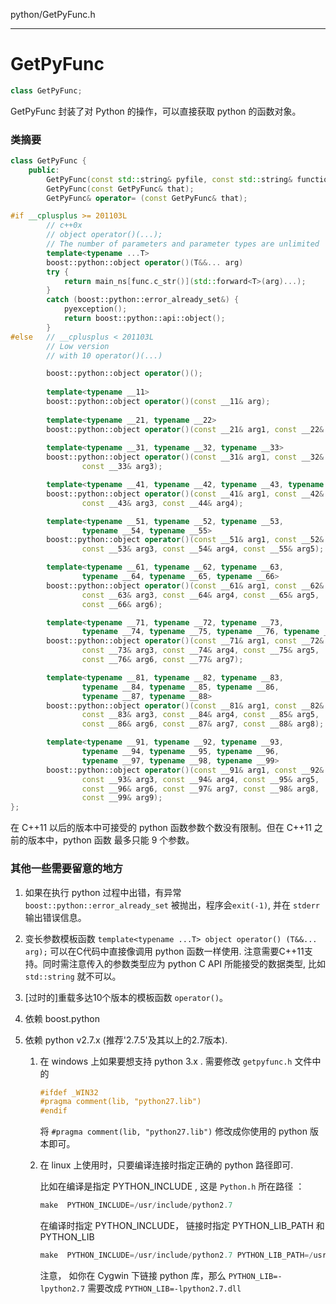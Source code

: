 python/GetPyFunc.h

-----

# GetPyFunc

```cpp
class GetPyFunc;
```

GetPyFunc 封装了对 Python 的操作，可以直接获取 python 的函数对象。


### 类摘要

```cpp
class GetPyFunc {
    public:
        GetPyFunc(const std::string& pyfile, const std::string& function);
        GetPyFunc(const GetPyFunc& that);
        GetPyFunc& operator= (const GetPyFunc& that);

#if __cplusplus >= 201103L
        // c++0x
        // object operator()(...);
        // The number of parameters and parameter types are unlimited
        template<typename ...T>
        boost::python::object operator()(T&&... arg) 
        try {
            return main_ns[func.c_str()](std::forward<T>(arg)...);
        }
        catch (boost::python::error_already_set&) {
            pyexception();
            return boost::python::api::object();
        }
#else   // __cplusplus < 201103L
		// Low version
        // with 10 operator()(...)

		boost::python::object operator()();
		
		template<typename __11>
		boost::python::object operator()(const __11& arg);
		
		template<typename __21, typename __22>
		boost::python::object operator()(const __21& arg1, const __22& arg2);
		
		template<typename __31, typename __32, typename __33>
		boost::python::object operator()(const __31& arg1, const __32& arg2,
				const __33& arg3);

		template<typename __41, typename __42, typename __43, typename __44>
		boost::python::object operator()(const __41& arg1, const __42& arg2,
				const __43& arg3, const __44& arg4);

		template<typename __51, typename __52, typename __53,
				typename __54, typename __55>
		boost::python::object operator()(const __51& arg1, const __52& arg2,
				const __53& arg3, const __54& arg4, const __55& arg5);

	    template<typename __61, typename __62, typename __63, 
				typename __64, typename __65, typename __66>
		boost::python::object operator()(const __61& arg1, const __62& arg2, 
                const __63& arg3, const __64& arg4, const __65& arg5, 
                const __66& arg6);

		template<typename __71, typename __72, typename __73, 
                typename __74, typename __75, typename __76, typename __77>
        boost::python::object operator()(const __71& arg1, const __72& arg2, 
                const __73& arg3, const __74& arg4, const __75& arg5, 
                const __76& arg6, const __77& arg7);

		template<typename __81, typename __82, typename __83, 
                typename __84, typename __85, typename __86,
                typename __87, typename __88>
        boost::python::object operator()(const __81& arg1, const __82& arg2, 
                const __83& arg3, const __84& arg4, const __85& arg5, 
                const __86& arg6, const __87& arg7, const __88& arg8);

		template<typename __91, typename __92, typename __93, 
                typename __94, typename __95, typename __96, 
                typename __97, typename __98, typename __99>
        boost::python::object operator()(const __91& arg1, const __92& arg2, 
                const __93& arg3, const __94& arg4, const __95& arg5, 
                const __96& arg6, const __97& arg7, const __98& arg8, 
                const __99& arg9);
};
```

在 C++11 以后的版本中可接受的 python 函数参数个数没有限制。但在 C++11 之前的版本中，python 函数 最多只能 9 个参数。



### 其他一些需要留意的地方

1. 如果在执行 python 过程中出错，有异常 `boost::python::error_already_set` 被抛出，程序会`exit(-1)`, 并在 `stderr` 输出错误信息。

2. 变长参数模板函数 `template<typename ...T> object operator() (T&&... arg);` 可以在C代码中直接像调用 python 函数一样使用. 注意需要C++11支持。同时需注意传入的参数类型应为 python C API 所能接受的数据类型, 比如 `std::string` 就不可以。

3. [过时的]重载多达10个版本的模板函数 `operator()`。

4. 依赖 boost.python

5. 依赖 python v2.7.x (推荐'2.7.5'及其以上的2.7版本). 
	
	1. 在 windows 上如果要想支持 python 3.x . 需要修改 `getpyfunc.h` 文件中的

		```cpp
		#ifdef _WIN32
		#pragma comment(lib, "python27.lib")
		#endif
		```
		将 `#pragma comment(lib, "python27.lib")` 修改成你使用的 python 版本即可。
	
	2. 在 linux 上使用时，只要编译连接时指定正确的 python 路径即可.

		比如在编译是指定 PYTHON_INCLUDE , 这是 `Python.h` 所在路径 ：
		
		```cpp
		make  PYTHON_INCLUDE=/usr/include/python2.7
		```
		在编译时指定 PYTHON_INCLUDE， 链接时指定 PYTHON_LIB_PATH 和 PYTHON_LIB
		```cpp
		make  PYTHON_INCLUDE=/usr/include/python2.7 PYTHON_LIB_PATH=/usr/lib PYTHON_LIB=-lpython2.7
		```
		注意， 如你在 Cygwin 下链接 python 库，那么 `PYTHON_LIB=-lpython2.7` 需要改成 `PYTHON_LIB=-lpython2.7.dll` 
		

		
	

	